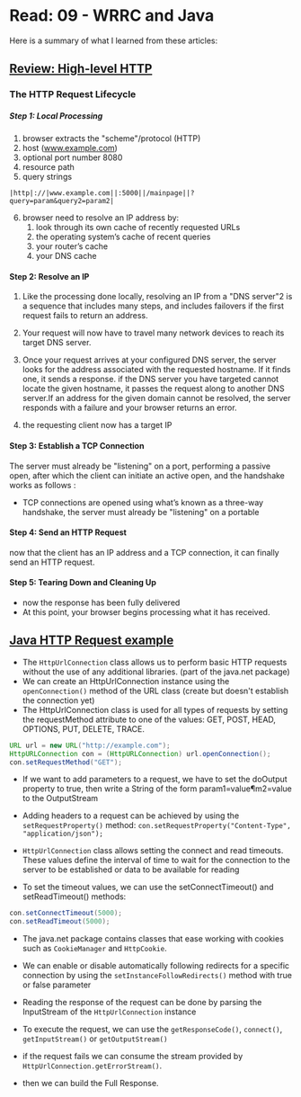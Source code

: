 # Read: 09 - WRRC and Java

Here is a summary of what I learned from these articles:

## [Review: High-level HTTP](https://dev.to/dangolant/things-i-brushed-up-on-this-week-the-http-request-lifecycle-)

### The HTTP Request Lifecycle

##### Step 1: Local Processing

1. browser extracts the "scheme"/protocol (HTTP)
2. host (www.example.com) 
3. optional port number 8080
4. resource path
5. query strings

  `|http|://|www.example.com||:5000||/mainpage||?query=param&query2=param2|`

6. browser need to resolve an IP address by:
   1.  look through its own cache of recently requested URLs
   2.  the operating system’s cache of recent queries
   3.  your router’s cache
   4.  your DNS cache

#### Step 2: Resolve an IP

1. Like the processing done locally, resolving an IP from a "DNS server"2 is a sequence that includes many steps, and includes failovers if the first request fails to return an address.

2. Your request will now have to travel many network devices to reach its target DNS server.
3. Once your request arrives at your configured DNS server, the server looks for the address associated with the requested hostname. If it finds one, it sends a response. if the DNS server you have targeted cannot locate the given hostname, it passes the request along to another DNS server.If an address for the given domain cannot be resolved, the server responds with a failure and your browser returns an error.
4. the requesting client now has a target IP

#### Step 3: Establish a TCP Connection

The server must already be "listening" on a port, performing a passive open, after which the client can initiate an active open, and the handshake works as follows :

- TCP connections are opened using what’s known as a three-way handshake, the server must already be "listening" on a portable

#### Step 4: Send an HTTP Request

now that the client has an IP address and a TCP connection, it can finally send an HTTP request.

#### Step 5: Tearing Down and Cleaning Up

- now the response has been fully delivered
- At this point, your browser begins processing what it has received.
  
## [Java HTTP Request example](https://www.baeldung.com/java-http-request)

- The `HttpUrlConnection` class allows us to perform basic HTTP requests without the use of any additional libraries. (part of the java.net package)
- We can create an HttpUrlConnection instance using the `openConnection()` method of the URL class (create but doesn't establish the connection yet)
- The HttpUrlConnection class is used for all types of requests by setting the requestMethod attribute to one of the values: GET, POST, HEAD, OPTIONS, PUT, DELETE, TRACE.

```java
URL url = new URL("http://example.com");
HttpURLConnection con = (HttpURLConnection) url.openConnection();
con.setRequestMethod("GET");
```

- If we want to add parameters to a request, we have to set the doOutput property to true, then write a String of the form param1=value¶m2=value to the OutputStream
- Adding headers to a request can be achieved by using the `setRequestProperty()` method:
  `con.setRequestProperty("Content-Type", "application/json");`

- `HttpUrlConnection` class allows setting the connect and read timeouts. These values define the interval of time to wait for the connection to the server to be established or data to be available for reading

- To set the timeout values, we can use the setConnectTimeout() and setReadTimeout() methods:
  
```java
con.setConnectTimeout(5000);
con.setReadTimeout(5000);
```

- The java.net package contains classes that ease working with cookies such as `CookieManager` and `HttpCookie`.
- We can enable or disable automatically following redirects for a specific connection by using the `setInstanceFollowRedirects()` method with true or false parameter
- Reading the response of the request can be done by parsing the InputStream of the `HttpUrlConnection` instance
- To execute the request, we can use the `getResponseCode()`, `connect()`, `getInputStream()` or `getOutputStream()`

- if the request fails we can consume the stream provided by `HttpUrlConnection.getErrorStream()`.

- then we can build the Full Response.
